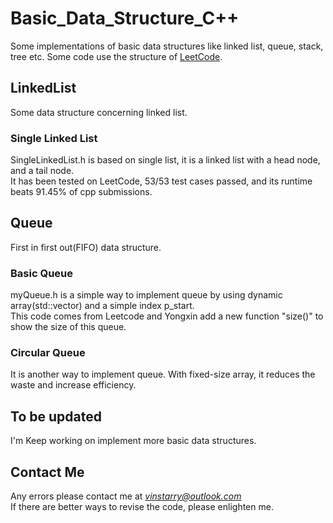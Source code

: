 # Basic_Data_Structure_C++
Some implementations of basic data structures like linked list,  queue, stack, tree etc. Some code use the structure of [LeetCode](https://leetcode.com/).

## LinkedList
Some data structure concerning linked list.  
### Single Linked List
SingleLinkedList.h is based on single list, it is a linked list with a head node, and a tail node.  
It has been tested on LeetCode, 53/53 test cases passed, and its runtime beats 91.45% of cpp submissions.

## Queue
First in first out(FIFO) data structure.
### Basic Queue
myQueue.h is a simple way to implement queue by using dynamic array(std::vector) and a simple index p_start.  
This code comes from Leetcode and Yongxin add a new function "size()" to show the size of this queue.    
### Circular Queue
It is another way to implement queue. With fixed-size array, it reduces the waste and increase efficiency. 

## To be updated
I'm Keep working on implement more basic data structures. 

## Contact Me
Any errors please contact me at *vinstarry@outlook.com*  
If there are better ways to revise the code, please enlighten me.
